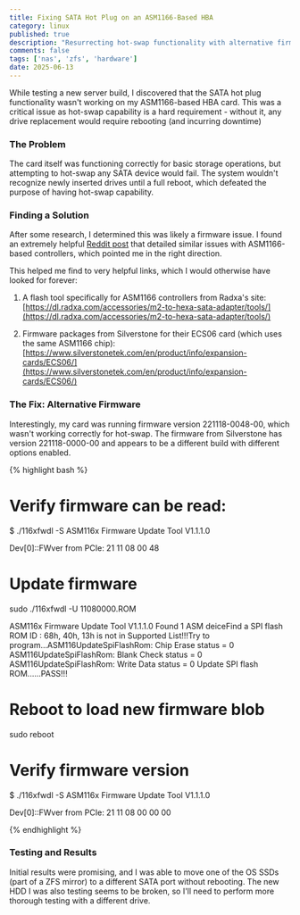 ```yaml
---
title: Fixing SATA Hot Plug on an ASM1166-Based HBA
category: linux
published: true
description: "Resurrecting hot-swap functionality with alternative firmware"
comments: false
tags: ['nas', 'zfs', 'hardware']
date: 2025-06-13
---
```


While testing a new server build, I discovered that the SATA hot plug functionality wasn't working on my ASM1166-based HBA card. This was a critical issue as hot-swap capability is a hard requirement - without it, any drive replacement would require rebooting (and incurring downtime)

### The Problem

The card itself was functioning correctly for basic storage operations, but attempting to hot-swap any SATA device would fail. The system wouldn't recognize newly inserted drives until a full reboot, which defeated the purpose of having hot-swap capability.

### Finding a Solution

After some research, I determined this was likely a firmware issue. I found an extremely helpful [Reddit post](https://www.reddit.com/r/unRAID/comments/1j9dzxr/asm1166_firmware_mess/) that detailed similar issues with ASM1166-based controllers, which pointed me in the right direction.

This helped me find to very helpful links, which I would otherwise have looked for forever:

1. A flash tool specifically for ASM1166 controllers from Radxa's site:
   [https://dl.radxa.com/accessories/m2-to-hexa-sata-adapter/tools/](https://dl.radxa.com/accessories/m2-to-hexa-sata-adapter/tools/)

2. Firmware packages from Silverstone for their ECS06 card (which uses the same ASM1166 chip):
   [https://www.silverstonetek.com/en/product/info/expansion-cards/ECS06/](https://www.silverstonetek.com/en/product/info/expansion-cards/ECS06/)

### The Fix: Alternative Firmware

Interestingly, my card was running firmware version 221118-0048-00, which wasn't working correctly for hot-swap. The firmware from Silverstone has version 221118-0000-00 and appears to be a different build with different options enabled.

{% highlight bash %}
# Verify firmware can be read:
$ ./116xfwdl -S
ASM116x Firmware Update Tool V1.1.1.0

Dev[0]::FWver from PCIe: 21 11 08 00 48

# Update firmware
sudo ./116xfwdl -U 11080000.ROM

ASM116x Firmware Update Tool V1.1.1.0
Found 1 ASM deiceFind a SPI flash ROM ID : 68h, 40h, 13h is not in Supported List!!!Try to program...ASM116UpdateSpiFlashRom: Chip Erase status = 0
ASM116UpdateSpiFlashRom: Blank Check status = 0
ASM116UpdateSpiFlashRom: Write Data status = 0
Update SPI flash ROM......PASS!!!

# Reboot to load new firmware blob
sudo reboot
# Verify firmware version
$ ./116xfwdl -S
ASM116x Firmware Update Tool V1.1.1.0

Dev[0]::FWver from PCIe: 21 11 08 00 00 00

{% endhighlight %}

### Testing and Results

Initial results were promising, and I was able to move one of the OS SSDs (part of a ZFS mirror) to a different SATA port without rebooting.
The new HDD I was also testing seems to be broken, so I'll need to perform more thorough testing with a different drive.
